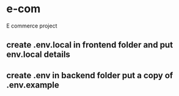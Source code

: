 # e-com
E commerce project

## create .env.local in frontend folder and put env.local details

## create .env in backend folder put a copy of .env.example
